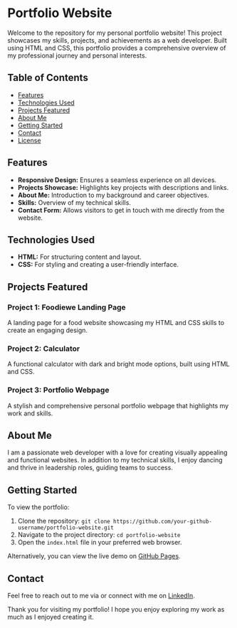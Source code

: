 # Portfolio Website

Welcome to the repository for my personal portfolio website! This project showcases my skills, projects, and achievements as a web developer. Built using HTML and CSS, this portfolio provides a comprehensive overview of my professional journey and personal interests.

## Table of Contents

- [Features](#features)
- [Technologies Used](#technologies-used)
- [Projects Featured](#projects-featured)
- [About Me](#about-me)
- [Getting Started](#getting-started)
- [Contact](#contact)
- [License](#license)

## Features

- **Responsive Design:** Ensures a seamless experience on all devices.
- **Projects Showcase:** Highlights key projects with descriptions and links.
- **About Me:** Introduction to my background and career objectives.
- **Skills:** Overview of my technical skills.
- **Contact Form:** Allows visitors to get in touch with me directly from the website.

## Technologies Used

- **HTML:** For structuring content and layout.
- **CSS:** For styling and creating a user-friendly interface.

## Projects Featured

### Project 1: Foodiewe Landing Page
A landing page for a food website showcasing my HTML and CSS skills to create an engaging design.

### Project 2: Calculator
A functional calculator with dark and bright mode options, built using HTML and CSS.

### Project 3: Portfolio Webpage
A stylish and comprehensive personal portfolio webpage that highlights my work and skills.

## About Me

I am a passionate web developer with a love for creating visually appealing and functional websites. In addition to my technical skills, I enjoy dancing and thrive in leadership roles, guiding teams to success.

## Getting Started

To view the portfolio:

1. Clone the repository: `git clone https://github.com/your-github-username/portfolio-website.git`
2. Navigate to the project directory: `cd portfolio-website`
3. Open the `index.html` file in your preferred web browser.

Alternatively, you can view the live demo on [GitHub Pages](https://your-github-username.github.io/portfolio-website/).

## Contact

Feel free to reach out to me via  or connect with me on [LinkedIn](www.linkedin.com/in/tamanna-verma-050216251).

Thank you for visiting my portfolio! I hope you enjoy exploring my work as much as I enjoyed creating it.


